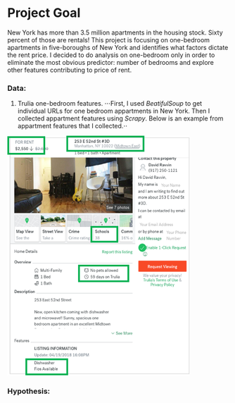 
# Project Goal

New York has more than 3.5 million apartments in the housing stock. Sixty percent of those are rentals! This project is focusing on one-bedroom apartments in five-boroughs of New York and identifies what factors dictate the rent price. I decided to do analysis on one-bedroom only in order to eliminate the most obvious predictor: number of bedrooms and explore other features contributing to price of rent. 


### Data:
1. Trulia one-bedroom features. 
⋅⋅⋅First, I used *BeatifulSoup* to get individual URLs for one bedroom appartments in New York. Then I collected appartment features using *Scrapy*. Below is an example from appartment features that I collected.⋅⋅

<img src="https://github.com/elenabohenick/trulia_1br_rentals/blob/master/trulia_data.png" width="414" height="544" />


### Hypothesis:



